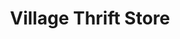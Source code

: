 ---
title: "Village Thrift Store"
url: /chicago/village-thrift-store-west-lawrence-avenue/
shop: charity
---